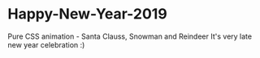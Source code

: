 # Happy-New-Year-2019
Pure CSS animation - Santa Clauss, Snowman and Reindeer
It's very late new year celebration :)
